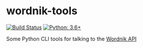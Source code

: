 # wordnik-tools

[![Build Status](https://travis-ci.org/hugovk/wordnik-tools.svg?branch=gh-pages)](https://travis-ci.org/hugovk/wordnik-tools)
[![Python: 3.6+](https://img.shields.io/badge/python-3.6+-blue.svg)](https://www.python.org/downloads/)

Some Python CLI tools for talking to the <a href="http://developer.wordnik.com/docs.html">Wordnik API</a>
